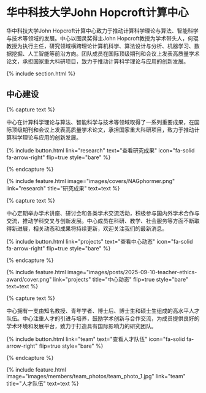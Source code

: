 ---
---

# 华中科技大学John Hopcroft计算中心

华中科技大学John Hopcroft计算中心致力于推动计算科学理论与算法、智能科学与技术等领域的发展。中心以图灵奖得主John Hopcroft教授为学术带头人，何琨教授为执行主任，研究领域横跨理论计算机科学、算法设计与分析、机器学习、数据挖掘、人工智能等前沿方向。团队成员在国际顶级期刊和会议上发表高质量学术论文，承担国家重大科研项目，致力于推动计算科学理论与应用的创新发展。

{% include section.html %}

## 中心建设

{% capture text %}

中心在计算科学理论与算法、智能科学与技术等领域取得了一系列重要成果，在国际顶级期刊和会议上发表高质量学术论文，承担国家重大科研项目，致力于推动计算科学理论与应用的创新发展。

{%
  include button.html
  link="research"
  text="查看研究成果"
  icon="fa-solid fa-arrow-right"
  flip=true
  style="bare"
%}

{% endcapture %}

{%
  include feature.html
  image="images/covers/NAGphormer.png"
  link="research"
  title="研究成果"
  text=text
%}

{% capture text %}

中心定期举办学术讲座、研讨会和各类学术交流活动，积极参与国内外学术合作与交流，推动学科交叉与创新发展。中心成员在科研、教学、社会服务等方面不断取得新进展，相关动态和成果将持续更新，欢迎关注我们的最新消息。

{%
  include button.html
  link="projects"
  text="查看中心动态"
  icon="fa-solid fa-arrow-right"
  flip=true
  style="bare"
%}

{% endcapture %}

{%
  include feature.html
  image="images/posts/2025-09-10-teacher-ethics-award/cover.png"
  link="projects"
  title="中心动态"
  flip=true
  style="bare"
  text=text
%}

{% capture text %}

中心拥有一支由知名教授、青年学者、博士后、博士生和硕士生组成的高水平人才队伍。中心注重人才的引进与培养，鼓励学术创新与合作交流，为成员提供良好的学术环境和发展平台，致力于打造具有国际影响力的研究团队。

{%
  include button.html
  link="team"
  text="查看人才队伍"
  icon="fa-solid fa-arrow-right"
  flip=true
  style="bare"
%}

{% endcapture %}

{%
  include feature.html
  image="images/members/team_photos/team_photo_1.jpg"
  link="team"
  title="人才队伍"
  text=text
%}
